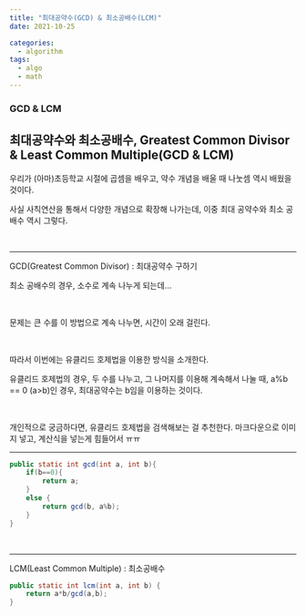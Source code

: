 ```yaml
---
title: "최대공약수(GCD) & 최소공배수(LCM)"
date: 2021-10-25

categories:
  - algorithm
tags:
  - algo
  - math
---
```


### GCD & LCM

**최대공약수와 최소공배수, Greatest Common Divisor & Least Common Multiple(GCD & LCM)**
---

우리가 (아마)초등학교 시절에 곱셈을 배우고, 약수 개념을 배울 때 나눗셈 역시 배웠을 것이다.
<br>

사실 사칙연산을 통해서 다양한 개념으로 확장해 나가는데, 이중 최대 공약수와 최소 공배수 역시 그렇다.

<br>

---

GCD(Greatest Common Divisor) : 최대공약수 구하기
<br>
 
최소 공배수의 경우, 소수로 계속 나누게 되는데... 

<br>

문제는 큰 수를 이 방법으로 계속 나누면, 시간이 오래 걸린다. 

<br>

따라서 이번에는 유클리드 호제법을 이용한 방식을 소개한다.

유클리드 호제법의 경우, 두 수를 나누고, 그 나머지를 이용해 계속해서 나눌 때, a%b == 0 (a>b)인 경우, 최대공약수는 b임을 이용하는 것이다.

<br>

개인적으로 궁금하다면, 유클리드 호제법을 검색해보는 걸 추천한다. 마크다운으로 이미지 넣고, 계산식을 넣는게 힘들어서 ㅠㅠ

---

```java
public static int gcd(int a, int b){
	if(b==0){
		return a;
	}
	else {
		return gcd(b, a%b);
	}
}
```

<br>



---

LCM(Least Common Multiple) : 최소공배수

```java
public static int lcm(int a, int b) {
	return a*b/gcd(a,b);
}
```

<br>
<br>